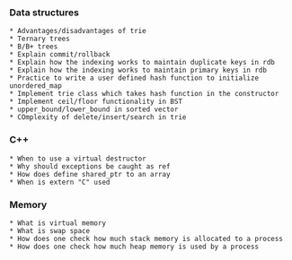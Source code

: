 ### Data structures
    * Advantages/disadvantages of trie
    * Ternary trees
    * B/B+ trees
    * Explain commit/rollback
    * Explain how the indexing works to maintain duplicate keys in rdb
    * Explain how the indexing works to maintain primary keys in rdb
    * Practice to write a user defined hash function to initialize unordered_map
    * Implement trie class which takes hash function in the constructor
    * Implement ceil/floor functionality in BST
    * upper_bound/lower_bound in sorted vector
    * COmplexity of delete/insert/search in trie
    
### C++ 
    * When to use a virtual destructor
    * Why should exceptions be caught as ref
    * How does define shared_ptr to an array
    * When is extern "C" used
    
### Memory
    * What is virtual memory
    * What is swap space
    * How does one check how much stack memory is allocated to a process
    * How does one check how much heap memory is used by a process
    

